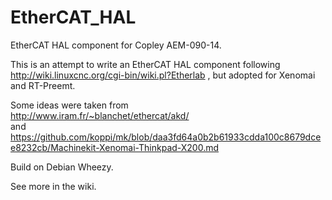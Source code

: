 # EtherCAT_HAL
EtherCAT HAL component for Copley  AEM-090-14.

This is an attempt to write an EtherCAT HAL component following
http://wiki.linuxcnc.org/cgi-bin/wiki.pl?Etherlab , but
adopted for Xenomai and RT-Preemt.  

Some ideas were taken from   
http://www.iram.fr/~blanchet/ethercat/akd/    
and  
https://github.com/koppi/mk/blob/daa3fd64a0b2b61933cdda100c8679dcee8232cb/Machinekit-Xenomai-Thinkpad-X200.md

Build on Debian Wheezy.

See more in the wiki.
